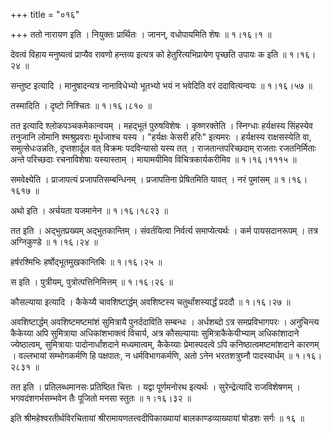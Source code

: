 +++
title = "०१६"

+++
ततो नारायण इति । नियुक्तः प्रार्थितः । जानन्, वधोपायमिति शेषः  ॥  १।१६।१ ॥   

  

देवत्वं विहाय मनुष्यत्वं प्राप्यैव रावणो हन्तव्य इत्यत्र को हेतुरित्यभिप्रायेण पृच्छति उपायः क इति  ॥  १।१६।२४ ॥   

  

सन्तुष्ट इत्यादि । मानुषादन्यत्र नानाविधेभ्यो भूतभ्यो भयं न भवेदिति वरं ददावित्यन्वयः  ॥  १।१६।५७ ॥   

  

तस्मादिति । दृष्टो निश्चितः  ॥  १।१६।८१० ॥   

  

तत इत्यादि श्लोकपञ्चकमेकान्वयम् । महद्भूतं पुरुषविशेषः । कृष्णरक्तेति । स्निग्धाः हर्यक्षस्य सिंहस्येव तनुजानि लोमानि श्मश्रुप्रवराः मूर्धजाश्च यस्य । "हर्यक्षः केसरी हरिः" इत्यमरः । हर्यक्षस्य राक्षसस्येति वा, समुत्सेधःउन्नतिः, दृप्तशार्दूल वत् विक्रमः पदविन्यासो यस्य तत् । राजतान्तपरिच्छदाम् राजताः रजतनिर्मिताः अन्ते परिच्छदाः रचनाविशेषाः यस्यास्ताम् । मायामयीमिव विचित्रकार्यकरीमिव  ॥  १।१६।१११५ ॥   

  

समवेक्ष्येति । प्राजापत्यं प्रजापतिसम्बन्धिनम् । प्रजापतिना प्रेषितमिति यावत् । नरं पुमांसम्  ॥  १।१६।१६१७ ॥   

  

अथो इति । अर्चयता यजमानेन  ॥  १।१६।१८२३ ॥   

  

तत इति । अद्भुतप्रख्यम् अद्भुतकान्तिम् । संवर्तयित्वा निर्वर्त्य समाप्येत्यर्थः । कर्म पायसदानरूपम् । तत्र अग्निकुण्डे  ॥  १।१६।२४ ॥   

  

हर्षरश्मिभिः हर्षोद्भूतमुखकान्तिबिः  ॥  १।१६।२५ ॥   

  

स इति । पुत्रीयम्, पुत्रोत्पत्तिनिमित्तम्  ॥  १।१६।२६ ॥   

  

कौसल्याया इत्यादि । कैकेय्यै चावशिष्टार्द्धम् अवशिष्टस्य चतुर्थांशस्यार्द्धं प्रददौ  ॥  १।१६।२७ ॥   

  

अवशिष्टार्द्धम् अवशिष्टमष्टमांशं सुमित्रायै पुनर्ददाविति सम्बन्धः । अर्धशब्दो ऽत्र समप्रविभागपरः । अनुचिन्त्य कैकेय्या अपि सुमित्राया अधिकांशभाक्त्वं विचार्य, अत्र कौसल्यायाः सुमित्राकैकेयीभ्याम् अधिकांशादाने ज्येष्ठात्वम्, सुमित्रायाः पादोनार्धांशदाने मध्यमात्वम्, कैकेय्याः प्रेमास्पदत्वे ऽपि कनिष्ठात्वमष्टमांशदाने कारणम् । वल्लभायां सम्भोगकर्मणि हि पक्षपातः, न धर्मविभागकर्मणि, अतो ऽनेन भरतशत्रुघ्नौ पादस्यार्धम्  ॥  १।१६।२८३१ ॥   

  

तत इति । प्रतिलब्धमानसः प्रतिष्ठित चित्तः । यद्वा पूर्णमनोरथ इत्यर्थः । सुरेन्द्रेत्यादि राजविशेषणम् । भगवदंशगर्भसम्भवेन तैः पूजितो मनसा स्तुतः  ॥  १।१६।३२ ॥   

  

इति श्रीमहेश्वरतीर्थविरचितायां श्रीरामायणतत्त्वदीपिकाख्यायां बालकाण्डव्याख्यायां षोडशः सर्गः  ॥  १६  ॥   

  

  

